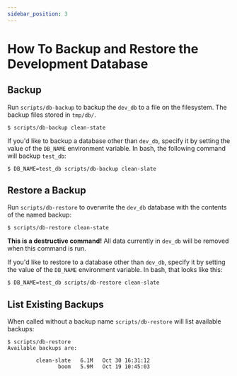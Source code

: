 ```yaml
---
sidebar_position: 3
---
```


# How To Backup and Restore the Development Database

## Backup

Run `scripts/db-backup` to backup the `dev_db` to a file on the filesystem. The backup files stored in `tmp/db/`.

```console
$ scripts/db-backup clean-state
```

If you'd like to backup a database other than `dev_db`, specify it by setting the value of the `DB_NAME` environment variable. In bash, the following command will backup `test_db`:

```console
$ DB_NAME=test_db scripts/db-backup clean-slate
```

## Restore a Backup

Run `scripts/db-restore` to overwrite the `dev_db` database with the contents of the named backup:

```console
$ scripts/db-restore clean-state
```

**This is a destructive command!** All data currently in `dev_db` will be removed when this command is run.

If you'd like to restore to a database other than `dev_db`, specify it by setting the value of the `DB_NAME` environment variable. In bash, that looks like this:

```console
$ DB_NAME=test_db scripts/db-restore clean-slate
```

## List Existing Backups

When called without a backup name `scripts/db-restore` will list available backups:

```console
$ scripts/db-restore
Available backups are:

         clean-slate   6.1M   Oct 30 16:31:12
                boom   5.9M   Oct 19 10:45:03
```
